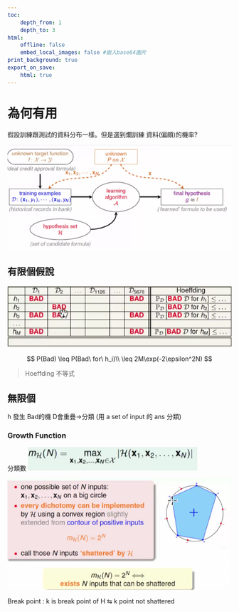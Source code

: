 ```yaml
---
toc:
    depth_from: 1
    depth_to: 3
html:
    offline: false
    embed_local_images: false #嵌入base64圖片
print_background: true
export_on_save:
    html: true
---
```


# 為何有用
假設訓練跟測試的資料分布一樣。但是選到爛訓練 資料(偏頗)的機率?

![](paste_src/2023-03-23-01-34-25.png)

## 有限個假說

![](paste_src/2023-03-23-01-24-53.png)


$$
P(Bad) \leq P(Bad\ for\ h_i)\\
\leq 2M\exp(-2\epsilon^2N)
$$
>Hoeffding 不等式


## 無限個

h 發生 Bad的機 D會重疊&rarr;分類 (用 a set of input 的 ans 分類)

### Growth Function
分類數
![](paste_src/2023-03-23-02-21-30.png)

![](paste_src/2023-03-23-02-27-50.png)

Break point
: k is break point of H &lrarr; k point not shattered
